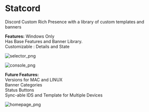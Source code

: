 # Statcord
Discord Custom Rich Presence with a library of custom templates and banners

**Features:** 
Windows Only<br />
Has Base Features and Banner Library. <br />
Customizable : Details and State

![selector_png](https://sirblob.bosstop.ml/image/Statcord_TrA0sUST33.png)

![console_png](https://sirblob.bosstop.ml/image/Statcord_Bv7sw9l7X7.png)

**Future Features:** <br />
Versions for MAC and LINUX<br />
Banner Categories<br />
Status Buttons<br />
Sync-able IDS and Template for Multiple Devices<br />

![homepage_png](https://sirblob.bosstop.ml/image/Statcord_Km5F2wjDzk.png)
